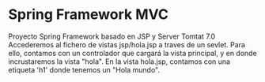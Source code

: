 # Spring Framework MVC
Proyecto Spring Framework basado en JSP y Server Tomtat 7.0
Accederemos al fichero de vistas jsp/hola.jsp a traves de un sevlet. Para ello, contamos con un controlador que cargará la vista principal, y en donde incrustaremos la vista "hola". 
En la vista hola.jsp, contamos con una etiqueta 'h1' donde tenemos un "Hola mundo". 
